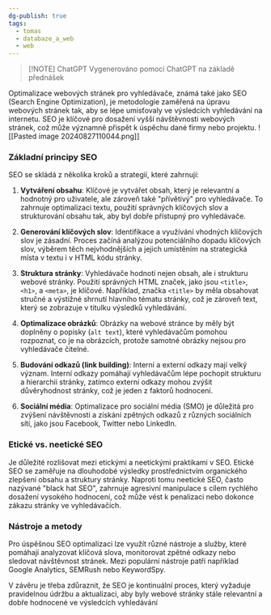 ```yaml
---
dg-publish: true
tags:
  - tomas
  - databaze_a_web
  - web
---
```

> [!NOTE] ChatGPT
> Vygenerováno pomocí ChatGPT na základě přednášek

Optimalizace webových stránek pro vyhledávače, známá také jako SEO (Search Engine Optimization), je metodologie zaměřená na úpravu webových stránek tak, aby se lépe umisťovaly ve výsledcích vyhledávání na internetu. SEO je klíčové pro dosažení vyšší návštěvnosti webových stránek, což může významně přispět k úspěchu dané firmy nebo projektu.
![[Pasted image 20240827110044.png]]

### Základní principy SEO

SEO se skládá z několika kroků a strategií, které zahrnují:

1. **Vytváření obsahu**: Klíčové je vytvářet obsah, který je relevantní a hodnotný pro uživatele, ale zároveň také "přívětivý" pro vyhledávače. To zahrnuje optimalizaci textu, použití správných klíčových slov a strukturování obsahu tak, aby byl dobře přístupný pro vyhledávače.

2. **Generování klíčových slov**: Identifikace a využívání vhodných klíčových slov je zásadní. Proces začíná analýzou potenciálního dopadu klíčových slov, výběrem těch nejvhodnějších a jejich umístěním na strategická místa v textu i v HTML kódu stránky.

3. **Struktura stránky**: Vyhledávače hodnotí nejen obsah, ale i strukturu webové stránky. Použití správných HTML značek, jako jsou `<title>`, `<h1>`, a `<meta>`, je klíčové. Například, značka `<title>` by měla obsahovat stručné a výstižné shrnutí hlavního tématu stránky, což je zároveň text, který se zobrazuje v titulku výsledků vyhledávání.

4. **Optimalizace obrázků**: Obrázky na webové stránce by měly být doplněny o popisky (`alt text`), které vyhledávačům pomohou rozpoznat, co je na obrázcích, protože samotné obrázky nejsou pro vyhledávače čitelné.

5. **Budování odkazů (link building)**: Interní a externí odkazy mají velký význam. Interní odkazy pomáhají vyhledávačům lépe pochopit strukturu a hierarchii stránky, zatímco externí odkazy mohou zvýšit důvěryhodnost stránky, což je jeden z faktorů hodnocení.

6. **Sociální média**: Optimalizace pro sociální média (SMO) je důležitá pro zvýšení návštěvnosti a získání zpětných odkazů z různých sociálních sítí, jako jsou Facebook, Twitter nebo LinkedIn.

### Etické vs. neetické SEO

Je důležité rozlišovat mezi etickými a neetickými praktikami v SEO. Etické SEO se zaměřuje na dlouhodobé výsledky prostřednictvím organického zlepšení obsahu a struktury stránky. Naproti tomu neetické SEO, často nazývané "black hat SEO", zahrnuje agresivní manipulace s cílem rychlého dosažení vysokého hodnocení, což může vést k penalizaci nebo dokonce zákazu stránky ve vyhledávačích.

### Nástroje a metody

Pro úspěšnou SEO optimalizaci lze využít různé nástroje a služby, které pomáhají analyzovat klíčová slova, monitorovat zpětné odkazy nebo sledovat návštěvnost stránek. Mezi populární nástroje patří například Google Analytics, SEMRush nebo KeywordSpy.

V závěru je třeba zdůraznit, že SEO je kontinuální proces, který vyžaduje pravidelnou údržbu a aktualizaci, aby byly webové stránky stále relevantní a dobře hodnocené ve výsledcích vyhledávání
